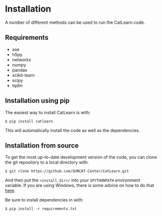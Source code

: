 # Installation

A number of different methods can be used to run the CatLearn code.

## Requirements

-   ase
-   h5py
-   networkx
-   numpy
-   pandas
-   scikit-learn
-   scipy
-   tqdm

## Installation using pip

The easiest way to install CatLearn is with:

```shell
$ pip install catlearn
```

This will automatically install the code as well as the dependencies.

## Installation from source

To get the most up-to-date development version of the code, you can clone the git repository to a local directory with:

```shell
$ git clone https://github.com/SUNCAT-Center/CatLearn.git
```

And then put the `<install_dir>/` into your `$PYTHONPATH` environment variable. If you are using Windows, there is some advice on how to do that [here](https://stackoverflow.com/questions/3701646/how-to-add-to-the-pythonpath-in-windows-7).

Be sure to install dependencies in with:

```shell
$ pip install -r requirements.txt
```
